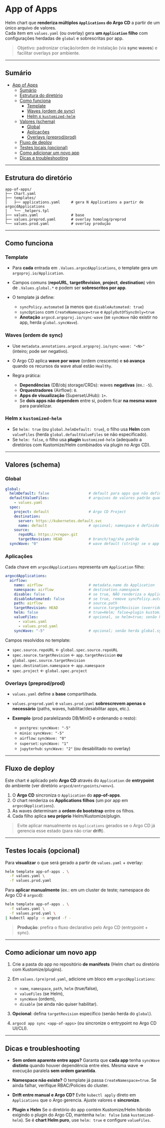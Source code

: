 # App of Apps

Helm chart que **renderiza múltiplos `Applications` do Argo CD** a partir de um único arquivo de valores.  
Cada item em `values.yaml` (ou overlay) gera **um `Application` filho** com configurações herdadas de `global` e sobrescritas por app.

> Objetivo: padronizar criação/ordem de instalação (via **sync waves**) e facilitar overlays por ambiente.

---

## Sumário

- [App of Apps](#app-of-apps)
  - [Sumário](#sumário)
  - [Estrutura do diretório](#estrutura-do-diretório)
  - [Como funciona](#como-funciona)
    - [Template](#template)
    - [Waves (ordem de sync)](#waves-ordem-de-sync)
    - [Helm x `kustomized-helm`](#helm-x-kustomized-helm)
  - [Valores (schema)](#valores-schema)
    - [Global](#global)
    - [Aplicações](#aplicações)
    - [Overlays (preprod/prod)](#overlays-preprodprod)
  - [Fluxo de deploy](#fluxo-de-deploy)
  - [Testes locais (opcional)](#testes-locais-opcional)
  - [Como adicionar um novo app](#como-adicionar-um-novo-app)
  - [Dicas e troubleshooting](#dicas-e-troubleshooting)

---

## Estrutura do diretório

```text
app-of-apps/
├── Chart.yaml
├── templates/
│   ├── applications.yaml     # gera N Applications a partir de argocdApplications
│   └── _helpers.tpl
├── values.yaml               # base
├── values.preprod.yaml       # overlay homolog/preprod
└── values.prod.yaml          # overlay produção
````

---

## Como funciona

### Template

* Para **cada** entrada em `.Values.argocdApplications`, o template gera um `argoproj.io/Application`.
* Campos comuns (**repoURL**, **targetRevision**, **project**, **destination**) vêm de `.Values.global.*` e podem ser **sobrescritos por app**.
* O template já define:

  * `syncPolicy.automated` (a menos que `disableAutomated: true`)
  * `syncOptions` com `CreateNamespace=true` e `ApplyOutOfSyncOnly=true`
  * **Anotação** `argocd.argoproj.io/sync-wave` (se `syncWave` não existir no app, herda `global.syncWave`).

### Waves (ordem de sync)

* Use `metadata.annotations.argocd.argoproj.io/sync-wave: "<N>"` (inteiro; pode ser negativo).
* O Argo CD aplica **wave por wave** (ordem crescente) e **só avança** quando os recursos da wave atual estão `Healthy`.
* Regra prática:

  * **Dependências** (DB/obj storage/CRDs): waves **negativas** (ex.: `-5`).
  * **Orquestradores** (Airflow): `0`.
  * **Apps de visualização** (Superset/JHub): `1+`.
  * Se **dois apps não dependem** entre si, podem ficar **na mesma wave** para paralelizar.

### Helm x `kustomized-helm`

* Se `helm: true` (ou `global.helmDefault: true`), o filho usa **Helm** com `valueFiles` (herda `global.defaultValueFiles` se não especificado).
* Se `helm: false`, o filho usa **plugin** `kustomized-helm` (adequado a diretórios com Kustomize/Helm combinados via plugin no Argo CD).

---

## Valores (schema)

### Global

```yaml
global:
  helmDefault: false                  # default para apps que não definirem .helm
  defaultValueFiles:                  # arquivos de valores padrão quando .helm = true
    - values.yaml
  spec:
    project: default                  # Argo CD Project
    destination:
      server: https://kubernetes.default.svc
      name: default                   # opcional; namespace é definido por app
    source:
      repoURL: https://<repo>.git
      targetRevision: HEAD            # branch/tag/sha padrão
  syncWave: "0"                       # wave default (string) se o app não definir
```

### Aplicações

Cada chave em `argocdApplications` representa um `Application` filho:

```yaml
argocdApplications:
  airflow:
    name: airflow                     # metadata.name do Application
    namespace: airflow                # destination.namespace
    disable: false                    # se true, NÃO renderiza o Application
    disableAutomated: false           # se true, remove syncPolicy.automated
    path: airflow                     # source.path
    targetRevision: HEAD              # source.targetRevision (override do global)
    helm: false                       # true=Helm; false=plugin kustomized-helm
    valueFiles:                       # opcional, se helm=true; senão herda global
      - values.yaml
      - values.prod.yaml
    syncWave: "-5"                    # opcional; senão herda global.syncWave
```

Campos resolvidos no template:

* `spec.source.repoURL` ← `global.spec.source.repoURL`
* `spec.source.targetRevision` ← `app.targetRevision` **ou** `global.spec.source.targetRevision`
* `spec.destination.namespace` ← `app.namespace`
* `spec.project` ← `global.spec.project`

### Overlays (preprod/prod)

* `values.yaml` define a **base** compartilhada.
* `values.preprod.yaml` e `values.prod.yaml` **sobrescrevem apenas o necessário** (paths, waves, habilitar/desabilitar apps, etc.).
* **Exemplo** (prod paralelizando DB/MinIO e ordenando o resto):

  * `postgres`: `syncWave: "-5"`
  * `minio`: `syncWave: "-5"`
  * `airflow`: `syncWave: "0"`
  * `superset`: `syncWave: "1"`
  * `jupyterhub`: `syncWave: "2"` (ou desabilitado no overlay)

---

## Fluxo de deploy

Este chart é aplicado pelo **Argo CD** através do `Application` de **entrypoint** do ambiente (ver diretório `argocd/entrypoints/<env>`).

1. O **Argo CD** sincroniza o `Application` do **app-of-apps**.
2. O chart renderiza os **Applications filhos** (um por app em `argocdApplications`).
3. As waves determinam a **ordem de bootstrap** entre os filhos.
4. Cada filho aplica **seu próprio** Helm/Kustomize/plugin.

> Evite aplicar manualmente os `Applications` gerados se o Argo CD já gerencia esse estado (para não criar **drift**).

---

## Testes locais (opcional)

Para **visualizar** o que será gerado a partir de `values.yaml` + overlay:

```bash
helm template app-of-apps . \
  -f values.yaml \
  -f values.prod.yaml
```

Para **aplicar manualmente** (ex.: em um cluster de teste; namespace do Argo CD é `argocd`):

```bash
helm template app-of-apps . \
  -f values.yaml \
  -f values.prod.yaml \
| kubectl apply -n argocd -f -
```

> **Produção**: prefira o fluxo declarativo pelo Argo CD (entrypoint + sync).

---

## Como adicionar um novo app

1. Crie a pasta do app no repositório **de manifests** (Helm chart ou diretório com Kustomize/plugins).
2. Em `values.(pre)prod.yaml`, adicione um bloco em `argocdApplications`:

   * `name`, `namespace`, `path`, `helm` (true/false),
   * `valueFiles` (se Helm),
   * `syncWave` (ordem),
   * `disable` (se ainda não quiser habilitar).
3. **Opcional**: defina `targetRevision` específico (senão herda do `global`).
4. `argocd app sync <app-of-apps>` (ou sincronize o entrypoint no Argo CD UI/CLI).

---

## Dicas e troubleshooting

* **Sem ordem aparente entre apps?**
  Garanta que **cada app** tenha `syncWave` **distinto** quando houver dependência entre eles.
  Mesma wave ⇒ execução paralela **sem ordem garantida**.

* **Namespace não existe?**
  O template já passa `CreateNamespace=true`. Se ainda falhar, verifique RBAC/Policies do cluster.

* **Drift entre manual e Argo CD?**
  Evite `kubectl apply` direto em `Applications` que o Argo gerencia. Ajuste valores e **sincronize**.

* **Plugin x Helm**
  Se o diretório do app contém Kustomize/Helm híbrido exigindo o plugin do Argo CD, mantenha `helm: false` (usa `kustomized-helm`).
  Se é **chart Helm puro**, use `helm: true` e configure `valueFiles`.
